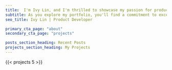```yaml
---
title:  I'm Ivy Lin, and I'm thrilled to showcase my passion for product development.
subtitle: As you explore my portfolio, you'll find a commitment to excellence, a dedication to sustainability, and an unwavering belief in the transformative power of beauty..
seo_title: Ivy Lin | Product Developer

primary_cta_page: "about"
secondary_cta_page: "projects"

posts_section_heading: Recent Posts
projects_section_heading: My Projects
---
```


{{< projects 5 >}}
